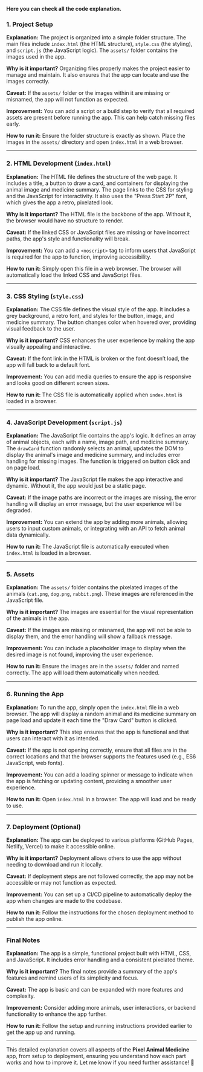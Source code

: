 **Here you can check all the code explanation.**

### **1. Project Setup**

**Explanation:**
The project is organized into a simple folder structure. The main files include `index.html` (the HTML structure), `style.css` (the styling), and `script.js` (the JavaScript logic). The `assets/` folder contains the images used in the app.

**Why is it important?**
Organizing files properly makes the project easier to manage and maintain. It also ensures that the app can locate and use the images correctly.

**Caveat:**
If the `assets/` folder or the images within it are missing or misnamed, the app will not function as expected.

**Improvement:**
You can add a script or a build step to verify that all required assets are present before running the app. This can help catch missing files early.

**How to run it:**
Ensure the folder structure is exactly as shown. Place the images in the `assets/` directory and open `index.html` in a web browser.

---

### **2. HTML Development (`index.html`)**

**Explanation:**
The HTML file defines the structure of the web page. It includes a title, a button to draw a card, and containers for displaying the animal image and medicine summary. The page links to the CSS for styling and the JavaScript for interactivity. It also uses the "Press Start 2P" font, which gives the app a retro, pixelated look.

**Why is it important?**
The HTML file is the backbone of the app. Without it, the browser would have no structure to render.

**Caveat:**
If the linked CSS or JavaScript files are missing or have incorrect paths, the app's style and functionality will break.

**Improvement:**
You can add a `<noscript>` tag to inform users that JavaScript is required for the app to function, improving accessibility.

**How to run it:**
Simply open this file in a web browser. The browser will automatically load the linked CSS and JavaScript files.

---

### **3. CSS Styling (`style.css`)**

**Explanation:**
The CSS file defines the visual style of the app. It includes a grey background, a retro font, and styles for the button, image, and medicine summary. The button changes color when hovered over, providing visual feedback to the user.

**Why is it important?**
CSS enhances the user experience by making the app visually appealing and interactive.

**Caveat:**
If the font link in the HTML is broken or the font doesn’t load, the app will fall back to a default font.

**Improvement:**
You can add media queries to ensure the app is responsive and looks good on different screen sizes.

**How to run it:**
The CSS file is automatically applied when `index.html` is loaded in a browser.

---

### **4. JavaScript Development (`script.js`)**

**Explanation:**
The JavaScript file contains the app's logic. It defines an array of animal objects, each with a name, image path, and medicine summary. The `drawCard` function randomly selects an animal, updates the DOM to display the animal's image and medicine summary, and includes error handling for missing images. The function is triggered on button click and on page load.

**Why is it important?**
The JavaScript file makes the app interactive and dynamic. Without it, the app would just be a static page.

**Caveat:**
If the image paths are incorrect or the images are missing, the error handling will display an error message, but the user experience will be degraded.

**Improvement:**
You can extend the app by adding more animals, allowing users to input custom animals, or integrating with an API to fetch animal data dynamically.

**How to run it:**
The JavaScript file is automatically executed when `index.html` is loaded in a browser.

---

### **5. Assets**

**Explanation:**
The `assets/` folder contains the pixelated images of the animals (`cat.png`, `dog.png`, `rabbit.png`). These images are referenced in the JavaScript file.

**Why is it important?**
The images are essential for the visual representation of the animals in the app.

**Caveat:**
If the images are missing or misnamed, the app will not be able to display them, and the error handling will show a fallback message.

**Improvement:**
You can include a placeholder image to display when the desired image is not found, improving the user experience.

**How to run it:**
Ensure the images are in the `assets/` folder and named correctly. The app will load them automatically when needed.

---

### **6. Running the App**

**Explanation:**
To run the app, simply open the `index.html` file in a web browser. The app will display a random animal and its medicine summary on page load and update it each time the "Draw Card" button is clicked.

**Why is it important?**
This step ensures that the app is functional and that users can interact with it as intended.

**Caveat:**
If the app is not opening correctly, ensure that all files are in the correct locations and that the browser supports the features used (e.g., ES6 JavaScript, web fonts).

**Improvement:**
You can add a loading spinner or message to indicate when the app is fetching or updating content, providing a smoother user experience.

**How to run it:**
Open `index.html` in a browser. The app will load and be ready to use.

---

### **7. Deployment (Optional)**

**Explanation:**
The app can be deployed to various platforms (GitHub Pages, Netlify, Vercel) to make it accessible online.

**Why is it important?**
Deployment allows others to use the app without needing to download and run it locally.

**Caveat:**
If deployment steps are not followed correctly, the app may not be accessible or may not function as expected.

**Improvement:**
You can set up a CI/CD pipeline to automatically deploy the app when changes are made to the codebase.

**How to run it:**
Follow the instructions for the chosen deployment method to publish the app online.

---

### **Final Notes**

**Explanation:**
The app is a simple, functional project built with HTML, CSS, and JavaScript. It includes error handling and a consistent pixelated theme.

**Why is it important?**
The final notes provide a summary of the app's features and remind users of its simplicity and focus.

**Caveat:**
The app is basic and can be expanded with more features and complexity.

**Improvement:**
Consider adding more animals, user interactions, or backend functionality to enhance the app further.

**How to run it:**
Follow the setup and running instructions provided earlier to get the app up and running.

---

This detailed explanation covers all aspects of the **Pixel Animal Medicine** app, from setup to deployment, ensuring you understand how each part works and how to improve it. Let me know if you need further assistance! 🚀
